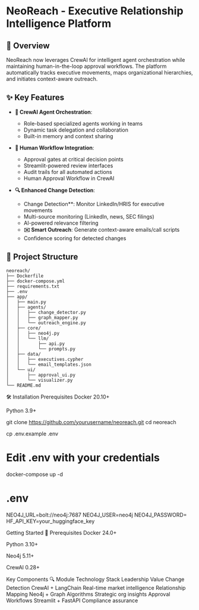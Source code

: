 # NeoReach - Executive Relationship Intelligence Platform

## 🚀 Overview

NeoReach now leverages CrewAI for intelligent agent orchestration while maintaining human-in-the-loop approval workflows. The platform automatically tracks executive movements, maps organizational hierarchies, and initiates context-aware outreach.

## ✨ Key Features

- **🤖 CrewAI Agent Orchestration**:

  - Role-based specialized agents working in teams
  - Dynamic task delegation and collaboration
  - Built-in memory and context sharing

- **🔄 Human Workflow Integration**:

  - Approval gates at critical decision points
  - Streamlit-powered review interfaces
  - Audit trails for all automated actions
  - Human Approval Workflow in CrewAI

- **🔍 Enhanced Change Detection**:
  - Change Detection\*\*: Monitor LinkedIn/HRIS for executive movements
  - Multi-source monitoring (LinkedIn, news, SEC filings)
  - AI-powered relevance filtering
  - **✉️ Smart Outreach**: Generate context-aware emails/call scripts
  - Confidence scoring for detected changes

## 📂 Project Structure

```text
neoreach/
├── Dockerfile
├── docker-compose.yml
├── requirements.txt
├── .env
├── app/
│   ├── main.py
│   ├── agents/
│   │   ├── change_detector.py
│   │   ├── graph_mapper.py
│   │   └── outreach_engine.py
│   ├── core/
│   │   ├── neo4j.py
│   │   └── llm/
│   │       ├── api.py
│   │       └── prompts.py
│   ├── data/
│   │   ├── executives.cypher
│   │   └── email_templates.json
│   └── ui/
│       ├── approval_ui.py
│       └── visualizer.py
└── README.md
```

🛠️ Installation
Prerequisites
Docker 20.10+

Python 3.9+

git clone https://github.com/yourusername/neoreach.git
cd neoreach

cp .env.example .env

# Edit .env with your credentials

docker-compose up -d

# .env

NEO4J_URL=bolt://neo4j:7687
NEO4J_USER=neo4j
NEO4J_PASSWORD=
HF_API_KEY=your_huggingface_key

Getting Started 🚀
Prerequisites
Docker 24.0+

Python 3.10+

Neo4j 5.11+

CrewAI 0.28+

Key Components 🔍
Module Technology Stack Leadership Value
Change Detection CrewAI + LangChain Real-time market intelligence
Relationship Mapping Neo4j + Graph Algorithms Strategic org insights
Approval Workflows Streamlit + FastAPI Compliance assurance
